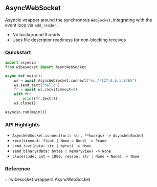 ## AsyncWebSocket

Asyncio wrapper around the synchronous `WebSocket`, integrating with the event loop via `add_reader`.

- No background threads
- Uses file descriptor readiness for non-blocking receives

### Quickstart

```python
import asyncio
from wibesocket import AsyncWebSocket

async def main():
    ws = await AsyncWebSocket.connect("ws://127.0.0.1:8765")
    ws.send_text("hello")
    fr = await ws.recv(timeout=3)
    with fr:
        print(fr.text())
    ws.close()

asyncio.run(main())
```

### API Highlights

- `AsyncWebSocket.connect(uri: str, **kwargs) -> AsyncWebSocket`
- `recv(timeout: float | None = None) -> Frame`
- `send_text(data: str | bytes) -> None`
- `send_binary(data: bytes | memoryview) -> None`
- `close(code: int = 1000, reason: str | None = None) -> None`

### Reference

::: wibesocket.wrappers.AsyncWebSocket
